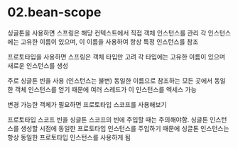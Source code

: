# 02.bean-scope

싱글톤을 사용하면 스프링은 해당 컨텍스트에서 직접 객체 인스턴스를 관리
각 인스턴스에는 고유한 이름이 있으며, 이 이름을 사용하여 항상 특정 인스턴스를 참조

프로토타입을 사용하면 스프링은 객체 타입만 고려
각 타입에는 고유한 이름이 있으며 새로운 인스턴스를 생성

주로 싱글톤 빈을 사용 (인스턴스는 불변)
동일한 이름으로 참조하는 모든 곳에서 동일한 객체 인스턴스를 얻기 때문에 여러 스레드가 이 인스턴스를 엑세스 가능

변경 가능한 객체가 필요하면 프로토타입 스코프를 사용해보기

프로토타입 스코프 빈을 싱글톤 스코프의 빈에 주입할 때는 주의해야함.
싱글톤 인스턴스를 생성할 시점에 동일한 프로토타입 인스턴스를 주입하기 때문에
싱글톤 인스턴스는 항상 동일한 프로토타입 인스턴스를 사용하게 됨
